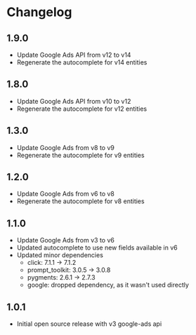 # Changelog

## 1.9.0
- Update Google Ads API from v12 to v14
- Regenerate the autocomplete for v14 entities

## 1.8.0
- Update Google Ads API from v10 to v12
- Regenerate the autocomplete for v12 entities

## 1.3.0
- Update Google Ads from v8 to v9
- Regenerate the autocomplete for v9 entities

## 1.2.0
- Update Google Ads from v6 to v8
- Regenerate the autocomplete for v8 entities

## 1.1.0
- Update Google Ads from v3 to v6
- Updated autocomplete to use new fields available in v6
- Updated minor dependencies
  - click: 7.1.1 -> 7.1.2
  - prompt\_toolkit: 3.0.5 -> 3.0.8
  - pygments: 2.6.1 -> 2.7.3
  - google: dropped dependency, as it wasn't used directly

## 1.0.1
- Initial open source release with v3 google-ads api
